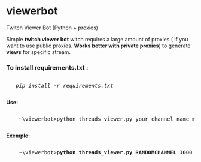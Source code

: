 # viewerbot
Twitch Viewer Bot (Python + proxies)
<p>Simple <b>twitch viewer bot</b> witch requires a large amount of proxies ( if you want to use public proxies. <b>Works better with private proxies</b>) to generate <b>views</b> for specific stream.<p>


<h3>To install <b>requirements.txt :</b></h3> 
	 <pre><p>	<i>pip install -r requirements.txt</i></p></pre>
<b>Use: </b>
	<pre><p>	~\viewerbot>python threads_viewer.py your_channel_name max_nb_of_threads</p></pre>
<b>Exemple: </b>
	<pre><p>	~\viewerbot><b>python threads_viewer.py RANDOMCHANNEL 1000</b></p></pre>
